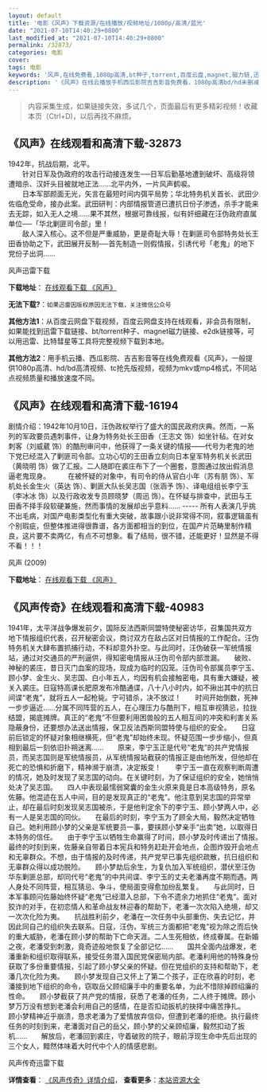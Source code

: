 ```yaml
---
layout: default
title: '电影《风声》下载资源/在线播放/视频地址/1080p/高清/蓝光'
date: "2021-07-10T14:40:29+0800"
last_modified_at: "2021-07-10T14:40:29+0800"
permalink: /32873/
categories: 电影
cover:
tags: 电影
keywords: '风声,在线免费看,1080p高清,bt种子,torrent,百度云盘,magnet,磁力链,迅雷下载资源'
description: '《风声》在线云播放手机西瓜影院吉吉影音免费看，1080p高清bd/hd未删减完整版和tc抢先枪版，mkv/mp4格式，附带bt/torrent种子、magnet/磁力链、百度云盘、网盘资源迅雷下载链接'
---
```


>内容采集生成，如果链接失效，多试几个，页面最后有更多精彩视频！收藏本页（Ctrl+D)，以后再找不麻烦。


## 《风声》在线观看和高清下载-32873

1942年，抗战后期，北平。<br />　　针对日军及伪政府的攻击行动接连发生──日军后勤基地遭到破坏、高级将领遭暗杀、汉奸头目被就地正法……北平内外，一片风声鹤唳。<br />　　日本军部颜面无光，矢言在最短时间内弭平局势；华北特务机关首长、武田少佐临危受命，接办此案。武田研判：内部情报管道已遭抗日份子渗透，杀手才能来去无踪，如入无人之境……果不其然，根据可靠线报，似有奸细藏在汪伪政府直属单位──「华北剿匪司令部」里！<br />　　敌人深入核心。这不但是严重威胁，更是奇耻大辱！在剿匪司令部特务处长王田香协助之下，武田展开反制──首先制造一则假情报，引诱代号「老鬼」的地下党份子出洞&hellip;…


风声迅雷下载

**下载地址**： [在线观看下载 《风声》](https://www.993dy.com//vod-detail-id-15895.html) 


**无法下载?**：`如果迅雷因版权原因无法下载，关注微信公众号 `

**其他方法1**：从百度云网盘下载视频，百度云网盘支持在线观看，非会员有限制，如果能找到迅雷下载链接、bt/torrent种子、magnet磁力链接、e2dk链接等，可以用迅雷、比特彗星等工具将完整视频下载到本地。

**其他方法2**：用手机云播、西瓜影院、吉吉影音等在线免费观看《风声》，一般提供1080p高清、hd/bd高清视频、tc抢先版视频，视频为mkv或mp4格式，不同站点视频质量和播放速度不同。


## 《风声》在线观看和高清下载-16194

剧情介绍：1942年10月10日，汪伪政权举行了盛大的国民政府庆典。然而，一系列的军政要员遇刺事件，让身为特务处长王田香（王志文 饰）如坐针毡。在对女刺客（刘威葳 饰）的酷刑审问中，他获得了一条关键的情报——代号为老鬼的地下党已经混入了剿匪司令部。立功心切的王田香立刻向日本皇军特务机关长武田（黄晓明 饰）做了汇报。二人随即在裘庄布下了一个圈套，意图通过放出假消息逼老鬼现身。  　　在被怀疑的对象中，有司令的侍从官白小年（苏有朋 饰）、军机处长金生火（英达 饰）、剿匪大队长吴志国（张涵予 饰）、译电组组长李宁玉（李冰冰 饰）以及行政收发专员顾晓梦（周迅 饰）。在怀疑与排查中，武田与王田香不择手段软硬兼施，然而事情的发展却出乎意料…… ----- 所有人表演几乎挑不出毛病，对国产电影类型化有重大突破，故事跟小说非常得不同，叙事逻辑虽有个别瑕疵，但整体推进得很靠谱，各方面都相当的到位，在国产片范畴里制作精良，这片要不卖两亿，有点不可想象。看了结局，很不错，还能更好！显然是不得不看！！！


风声 (2009)

**下载地址**： [在线观看下载 《风声》](https://www.btbtdy.me/btdy/dy4177.html) 


## 《风声传奇》在线观看和高清下载-40983

1941年，太平洋战争爆发前夕，国际反法西斯同盟特使秘密访华，召集国共双方地下情报组织代表，召开秘密会议，商讨双方在敌占区对日情报的工作配合。汪伪特务机关大肆布置抓捕行动，不料却意外扑空。与此同时，汪伪破获一军统情报站，通过对交通员的严刑逼供，得知密电情报从汪伪司令部内部泄漏。</div>　　破败、神秘的裘庄，昔日灭门血案的现场，现成为临时的囚笼。汪伪司令部属员李宁玉、顾小梦、金生火、吴志国、白小年五人，均因有机会接触密电，具有重大嫌疑，被关入裘庄。日寇特高课长肥原发布冷酷通谍，八十八小时内，如不揪出其中的抗日间谍&ldquo;老鬼”，就将五人一起枪毙。宁可错杀，决不放过！　　时间开始倒数，死神一步步逼近……分属不同阵营的五人，在心理压力与酷刑下，相互审视猜忌，拉拢结盟，揭底摊牌。真正的“老鬼”不但要利用困兽般的五人相互间的冲突和利害关系隐蔽身份，还要想办法送出情报，保卫反法西斯同盟特使与组织的安全。</div>　　日寇前后锁定的怀疑对象相继横死，但&ldquo;老鬼”却始终未现。怀疑范围一步步缩小，但真相到最后一刻依旧扑朔迷离&hellip;…　　原来，李宁玉正是代号“老鬼”的共产党情报员，而吴志国则是军统情报员，从军统情报站截获的情报正是由他所发，但他却在死亡的恐惧和折磨下，精神濒于崩溃，决定叛变！　　李宁玉一直在观察判断周遭的情况，她及时发现了吴志国的动向。在关键时刻，为了保证组织的安全，她悄悄处决了吴志国。</div>　　四人中表现最懦弱窝囊的金生火原来竟是日本高级特务，原名佐藤。他混迹在五人中间，目的是发现真正的“老鬼”。他注意到吴志国的异常举止，却在最后时刻发现吴志国被杀，于是他判定余下的李宁玉、顾小梦两人中，必有一人是吴志国的同伙。</div>　　在最后的时刻，李宁玉为了顾全大局，毅然决定牺牲自己。她利用顾小梦的父亲是军统要员一事，要挟顾小梦亲手&ldquo;出卖”她，以取得日本特务的信任。</div>　　由于李宁玉以牺牲生命赢得了时间，顾小梦及时传递出了情报。</div>　　最终的时刻到来，佐藤亲自带着日本宪兵和特务赶赴开会地点，企图炸毁开会地点和无辜群众。不想，由于情报的及时传递，共产党早已事先组织疏散，抗日组织和无辜群众得以成功脱险。</div>　　顾小梦劫后余生，为复仇加入军统组织，潜伏至汪伪华东剿匪总部，却同代号&ldquo;老鬼”的中共间谍、李宁玉的丈夫老潘再度不期而遇。两人身处不同阵营，相互猜忌、争斗，使局面变得愈加纷乱繁复。</div>　　与此同时，日本军事顾问佐藤始终怀疑&ldquo;老鬼”已经潜入总部，下令不遗余力地抓住“老鬼”。面对狡诈的对手，在初恋情人和革命战友林迎春的帮助下，老潘一次次陷入绝境，却又一次次化险为夷。</div>　　抗战胜利前夕，老潘在一次任务中头部重伤、失去记忆，并因此同自己的组织失去联系。日寇，汪伪，军统三方面都把“老鬼”视为除之而后快的重大威胁，老潘在顾小梦的帮助下亡命天涯。二人生死相依，终成眷属。在新婚之夜，老潘受到刺激，竟奇迹般地恢复了全部记忆&hellip;…　　国共全面内战爆发，老潘重新和组织取得联系，接受任务潜入国民党保密局内部。老潘利用他的特殊身份获取了多份重要情报，引起了顾小梦父亲的怀疑。但在党组织的支持和帮助下，老潘几次化险为夷。</div>　　顾小梦发现自己又怀上了第二个孩子，正在欣喜的时刻，老潘接到地下组织的命令，窃取岳父顾绍廉手中的重要名单，为此不惜除掉顾绍廉的性命。</div>　　顾小梦截获了共产党的情报，获悉了老潘的任务，二人终于摊牌。顾小梦万万没有想到老潘会利用自己的感情，在是否扣动扳机的抉择中痛苦挣扎。</div>　　顾小梦精神近乎崩溃，恳求老潘为了爱情放弃信仰，但遭到老潘的拒绝。执行最终任务的时刻到来，老潘面对自己的岳父，顾小梦的父亲顾绍廉，毅然扣动了扳机&hellip;…　　解放后，老潘回到裘庄，守着破败的院子，眼前浮现生命中先后出现的三个女人，黯然体味着大时代中个人的情感悲剧。</div>


风声传奇迅雷下载

**详情查看**： [《风声传奇》详情介绍](/movie/40983/)， **查看更多**：[本站资源大全](/movie/t/all/)

